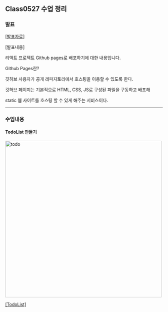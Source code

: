 ## Class0527 수업 정리

###  발표
<a href="https://dpwls03.github.io/React/0527/리액트 프로젝트 Github Pages로 베포하기.pdf">[발표자료]</a>

[발표내용]

리액트 프로젝트 Github pages로 배포하기에 대한 내용입니다.

Github Pages란?

깃허브 사용자가 공개 레파지토리에서 호스팅을 이용할 수 있도록 한다.

깃허브 페이지는 기본적으로 HTML, CSS, JS로 구성된 파일을 구동하고 배포해

static 웹 사이트를 호스팅 할 수 있게 해주는 서비스이다.

<hr>

### 수업내용

#### TodoList 만들기

<img width="500" src="./img/todolist.jpg" alt="todo" >

<a href="https://dpwls03.github.io/React/0520/build/">[TodoList]</a>
